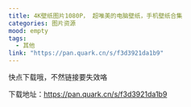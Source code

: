 ```yaml
---
title: 4K壁纸图片1080P， 超唯美的电脑壁纸，手机壁纸合集
categories: 图片资源
mood: empty
tags:
  - 其他
link: "https://pan.quark.cn/s/f3d3921da1b9"
---
```








快点下载哦，不然链接要失效咯




下载地址：https://pan.quark.cn/s/f3d3921da1b9

















